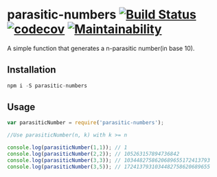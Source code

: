 # parasitic-numbers [![Build Status](https://travis-ci.org/edgarpf/parasitic-numbers.svg?branch=master)](https://travis-ci.org/edgarpf/parasitic-numbers) [![codecov](https://codecov.io/gh/edgarpf/parasitic-numbers/branch/master/graph/badge.svg)](https://codecov.io/gh/edgarpf/parasitic-numbers) [![Maintainability](https://api.codeclimate.com/v1/badges/31711c6af0428e0b3ae3/maintainability)](https://codeclimate.com/github/edgarpf/parasitic-numbers/maintainability)

A simple function that generates a n-parasitic number(in base 10).

## Installation
```js
npm i -S parasitic-numbers
```

## Usage
```js
var parasiticNumber = require('parasitic-numbers');

//Use parasiticNumber(n, k) with k >= n 

console.log(parasiticNumber(1,1)); // 1
console.log(parasiticNumber(2,2)); // 105263157894736842
console.log(parasiticNumber(3,3)); // 1034482758620689655172413793
console.log(parasiticNumber(3,5)); // 1724137931034482758620689655

```

